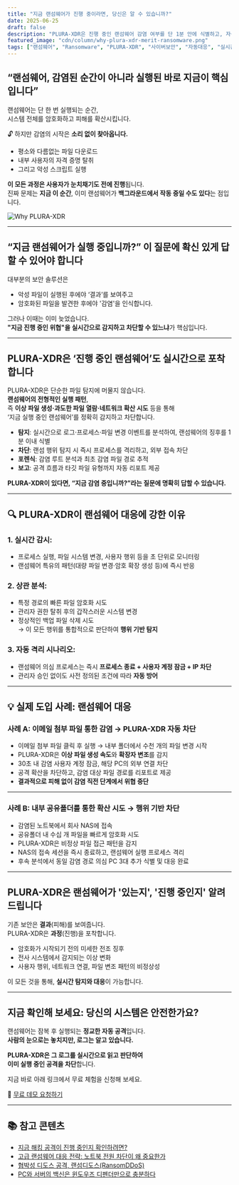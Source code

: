 ```yaml
---
title: "지금 랜섬웨어가 진행 중이라면, 당신은 알 수 있습니까?"
date: 2025-06-25
draft: false
description: "PLURA-XDR은 진행 중인 랜섬웨어 감염 여부를 단 1분 안에 식별하고, 자동으로 대응합니다. 지금 당신의 시스템은 안전한가요?"
featured_image: "cdn/column/why-plura-xdr-merit-ransomware.png"
tags: ["랜섬웨어", "Ransomware", "PLURA-XDR", "사이버보안", "자동대응", "실시간차단"]
---
```


## “랜섬웨어, 감염된 순간이 아니라 실행된 바로 지금이 핵심입니다”

랜섬웨어는 단 한 번 실행되는 순간,  
시스템 전체를 암호화하고 피해를 확산시킵니다.

🔓 하지만 감염의 시작은 **소리 없이 찾아옵니다.**  
- 평소와 다름없는 파일 다운로드  
- 내부 사용자의 자격 증명 탈취  
- 그리고 악성 스크립트 실행

**이 모든 과정은 사용자가 눈치채기도 전에 진행**됩니다.  
진짜 문제는 **지금 이 순간**, 이미 랜섬웨어가 **백그라운드에서 작동 중일 수도 있다**는 점입니다.

![Why PLURA-XDR](https://blog.plura.io/cdn/column/why-plura-xdr-merit-ransomware-00.png)

<!--more-->

---

## “지금 랜섬웨어가 실행 중입니까?” 이 질문에 확신 있게 답할 수 있어야 합니다

대부분의 보안 솔루션은  
- 악성 파일이 실행된 후에야 ‘결과’를 보여주고  
- 암호화된 파일을 발견한 후에야 '감염'을 인식합니다.

그러나 이때는 이미 늦었습니다.  
**"지금 진행 중인 위협"을 실시간으로 감지하고 차단할 수 있느냐**가 핵심입니다.

---

## PLURA-XDR은 ‘진행 중인 랜섬웨어’도 실시간으로 포착합니다

PLURA-XDR은 단순한 파일 탐지에 머물지 않습니다.  
**랜섬웨어의 전형적인 실행 패턴**,  
즉 **이상 파일 생성·과도한 파일 열람·네트워크 확산 시도** 등을 통해  
‘지금 실행 중인 랜섬웨어’를 정확히 감지하고 차단합니다.

- **탐지**: 실시간으로 로그·프로세스·파일 변경 이벤트를 분석하여, 랜섬웨어의 징후를 1분 이내 식별  
- **차단**: 랜섬 행위 탐지 시 즉시 프로세스를 격리하고, 외부 접속 차단  
- **포렌식**: 감염 루트 분석과 최초 감염 파일 경로 추적  
- **보고**: 공격 흐름과 타깃 파일 유형까지 자동 리포트 제공

**PLURA-XDR이 있다면, “지금 감염 중입니까?”라는 질문에 명확히 답할 수 있습니다.**

---

## 🔍 PLURA-XDR이 랜섬웨어 대응에 강한 이유

### 1. 실시간 감시:  
- 프로세스 실행, 파일 시스템 변경, 사용자 행위 등을 초 단위로 모니터링  
- 랜섬웨어 특유의 패턴(대량 파일 변경·암호 확장 생성 등)에 즉시 반응

### 2. 상관 분석:  
- 특정 경로의 빠른 파일 암호화 시도  
- 관리자 권한 탈취 후의 갑작스러운 시스템 변경  
- 정상적인 백업 파일 삭제 시도  
→ 이 모든 행위를 통합적으로 판단하여 **행위 기반 탐지**

### 3. 자동 격리 시나리오:  
- 랜섬웨어 의심 프로세스는 즉시 **프로세스 종료 + 사용자 계정 잠금 + IP 차단**  
- 관리자 승인 없이도 사전 정의된 조건에 따라 **자동 방어**

---

## 💡 실제 도입 사례: 랜섬웨어 대응

### 사례 A: 이메일 첨부 파일 통한 감염 → PLURA-XDR 자동 차단

- 이메일 첨부 파일 클릭 후 실행 → 내부 폴더에서 수천 개의 파일 변경 시작  
- PLURA-XDR은 **이상 파일 생성 속도**와 **확장자 변조**를 감지  
- 30초 내 감염 사용자 계정 잠금, 해당 PC의 외부 연결 차단  
- 공격 확산을 차단하고, 감염 대상 파일 경로를 리포트로 제공  
- **결과적으로 피해 없이 감염 직전 단계에서 위협 중단**

---

### 사례 B: 내부 공유폴더를 통한 확산 시도 → 행위 기반 차단

- 감염된 노트북에서 회사 NAS에 접속  
- 공유폴더 내 수십 개 파일을 빠르게 암호화 시도  
- PLURA-XDR은 비정상 파일 접근 패턴을 감지  
- NAS의 접속 세션을 즉시 종료하고, 랜섬웨어 실행 프로세스 격리  
- 후속 분석에서 동일 감염 경로 의심 PC 3대 추가 식별 및 대응 완료

---

## PLURA-XDR은 랜섬웨어가 '있는지', '진행 중인지' 알려드립니다

기존 보안은 **결과**(피해)를 보여줍니다.  
PLURA-XDR은 **과정**(진행)을 포착합니다.

- 암호화가 시작되기 전의 미세한 전조 징후  
- 전사 시스템에서 감지되는 이상 변화  
- 사용자 행위, 네트워크 연결, 파일 변조 패턴의 비정상성

이 모든 것을 통해, **실시간 탐지와 대응**이 가능합니다.

---

## 지금 확인해 보세요: 당신의 시스템은 안전한가요?

랜섬웨어는 잠복 후 실행되는 **정교한 자동 공격**입니다.  
**사람의 눈으로는 놓치지만, 로그는 알고 있습니다.**

**PLURA-XDR은 그 로그를 실시간으로 읽고 판단하여**  
**이미 실행 중인 공격을 차단**합니다.

지금 바로 아래 링크에서 무료 체험을 신청해 보세요.

🔗 [무료 데모 요청하기](https://www.plura.io/contact)

---

## 📚 참고 콘텐츠

- [지금 해킹 공격이 진행 중인지 확인하려면?](https://blog.plura.io/ko/column/why-plura-xdr-merit/)  
- [고급 랜섬웨어 대응 전략: 노트북 전원 차단이 왜 중요한가](https://blog.plura.io/ko/respond/ransomware-shutdown-awareness/)  
- [협박성 디도스 공격, 랜섬디도스(RansomDDoS)](https://blog.plura.io/ko/threats/ransomddos/)  
- [PC와 서버의 백신은 윈도우즈 디펜더만으로 충분하다](https://blog.plura.io/ko/column/why-edr-is-necessary/)
